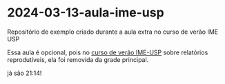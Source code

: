 # 2024-03-13-aula-ime-usp
Repositório de exemplo criado durante a aula extra no curso de verão IME USP


Essa aula é opcional, pois no [curso de verão IME-USP](https://www.ime.usp.br/verao/index.php) sobre relatórios reprodutíveis, ela foi removida da grade principal.

já são 21:14!
